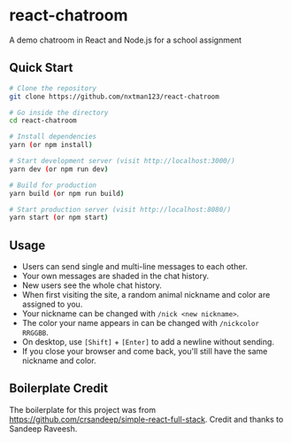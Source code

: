 # react-chatroom
A demo chatroom in React and Node.js for a school assignment

## Quick Start

```bash
# Clone the repository
git clone https://github.com/nxtman123/react-chatroom

# Go inside the directory
cd react-chatroom

# Install dependencies
yarn (or npm install)

# Start development server (visit http://localhost:3000/)
yarn dev (or npm run dev)

# Build for production
yarn build (or npm run build)

# Start production server (visit http://localhost:8080/)
yarn start (or npm start)
```

## Usage

- Users can send single and multi-line messages to each other.
- Your own messages are shaded in the chat history.
- New users see the whole chat history.
- When first visiting the site, a random animal nickname and color are assigned to you.
- Your nickname can be changed with `/nick <new nickname>`.
- The color your name appears in can be changed with `/nickcolor RRGGBB`.
- On desktop, use `[Shift]` + `[Enter]` to add a newline without sending.
- If you close your browser and come back, you'll still have the same nickname and color.

## Boilerplate Credit

The boilerplate for this project was from https://github.com/crsandeep/simple-react-full-stack. Credit and thanks to Sandeep Raveesh.
